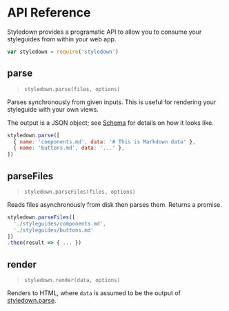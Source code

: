 API Reference
=============

Styledown provides a programatic API to allow you to consume your styleguides from within your web app.

```js
var styledown = require('styledown')
```

## parse

> `styledown.parse(files, options)`

Parses synchronously from given inputs. This is useful for rendering your styleguide with your own views.

The output is a JSON object; see [Schema](schema.md) for details on how it looks like.

```js
styledown.parse([
  { name: 'components.md', data: '# This is Markdown data' },
  { name: 'buttons.md', data: '...' },
])
```

## parseFiles

> `styledown.parseFiles(files, options)`

Reads files asynchronously from disk then parses them. Returns a promise.

```js
styledown.parseFiles([
  './styleguides/components.md',
  './styleguides/buttons.md'
])
.then(result => { ... })
```

## render

> `styledown.render(data, options)`

Renders to HTML, where `data` is assumed to be the output of [styledown.parse](#styledownparse).
